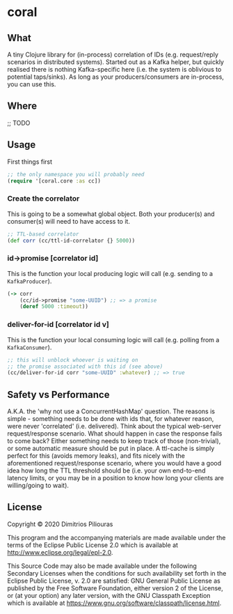 # coral

## What
A tiny Clojure library for (in-process) correlation of IDs 
(e.g. request/reply scenarios in distributed systems).
Started out as a Kafka helper, but quickly realised there is nothing 
Kafka-specific here (i.e. the system is oblivious to potential taps/sinks).
As long as your producers/consumers are in-process, you can use this.  

## Where
;; TODO

## Usage
First things first 
```clj
;; the only namespace you will probably need
(require '[coral.core :as cc]) 
```

### Create the correlator
This is going to be a somewhat global object. Both your producer(s) and 
consumer(s) will need to have access to it.
```clj
;; TTL-based correlator
(def corr (cc/ttl-id-correlator {} 5000))
```

### id->promise \[correlator id\]
This is the function your local producing logic will call 
(e.g. sending to a `KafkaProducer`). 
```clj
(-> corr
    (cc/id->promise "some-UUID") ;; => a promise 
    (deref 5000 :timeout))
```

### deliver-for-id \[correlator id v\]
This is the function your local consuming logic will call 
(e.g. polling from a `KafkaConsumer`).
```clj
;; this will unblock whoever is waiting on 
;; the promise associated with this id (see above)
(cc/deliver-for-id corr "some-UUID" :whatever) ;; => true
```

## Safety vs Performance
A.K.A. the 'why not use a ConcurrentHashMap' question. The reasons is simple - 
something needs to be done with ids that, for whatever reason, were never 'correlated' 
(i.e. delivered). Think about the typical web-server request/response scenario. 
What should happen in case the response fails to come back? Either something needs to
keep track of those (non-trivial), or some automatic measure should be put in place.
A ttl-cache is simply perfect for this (avoids memory leaks), and fits nicely with the
aforementioned request/response scenario, where you would have a good idea how long the 
TTL threshold should be (i.e. your own end-to-end latency limits, or you may be in a
 position to know how long your clients are willing/going to wait).

## License

Copyright © 2020 Dimitrios Piliouras

This program and the accompanying materials are made available under the
terms of the Eclipse Public License 2.0 which is available at
http://www.eclipse.org/legal/epl-2.0.

This Source Code may also be made available under the following Secondary
Licenses when the conditions for such availability set forth in the Eclipse
Public License, v. 2.0 are satisfied: GNU General Public License as published by
the Free Software Foundation, either version 2 of the License, or (at your
option) any later version, with the GNU Classpath Exception which is available
at https://www.gnu.org/software/classpath/license.html.
